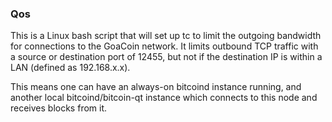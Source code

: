 ### Qos ###

This is a Linux bash script that will set up tc to limit the outgoing bandwidth for connections to the GoaCoin network. It limits outbound TCP traffic with a source or destination port of 12455, but not if the destination IP is within a LAN (defined as 192.168.x.x).

This means one can have an always-on bitcoind instance running, and another local bitcoind/bitcoin-qt instance which connects to this node and receives blocks from it.
